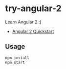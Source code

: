 # try-angular-2

Learn Angular 2 :)

- [Angular 2 Quickstart](https://angular.io/docs/ts/latest/quickstart.html)


## Usage

```js
npm install
npm start
```